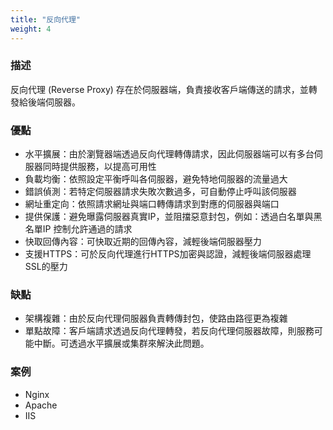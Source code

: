 ```yaml
---
title: "反向代理"
weight: 4
---
```


### 描述

反向代理 (Reverse Proxy) 存在於伺服器端，負責接收客戶端傳送的請求，並轉發給後端伺服器。

### 優點

- 水平擴展：由於瀏覽器端透過反向代理轉傳請求，因此伺服器端可以有多台伺服器同時提供服務，以提高可用性
- 負載均衡：依照設定平衡呼叫各伺服器，避免特地伺服器的流量過大
- 錯誤偵測：若特定伺服器請求失敗次數過多，可自動停止呼叫該伺服器
- 網址重定向：依照請求網址與端口轉傳請求到對應的伺服器與端口
- 提供保護：避免曝露伺服器真實IP，並阻擋惡意封包，例如：透過白名單與黑名單IP 控制允許通過的請求
- 快取回傳內容：可快取近期的回傳內容，減輕後端伺服器壓力
- 支援HTTPS：可於反向代理進行HTTPS加密與認證，減輕後端伺服器處理SSL的壓力

### 缺點

- 架構複雜：由於反向代理伺服器負責轉傳封包，使路由路徑更為複雜
- 單點故障：客戶端請求透過反向代理轉發，若反向代理伺服器故障，則服務可能中斷。可透過水平擴展或集群來解決此問題。

### 案例

- Nginx
- Apache
- IIS